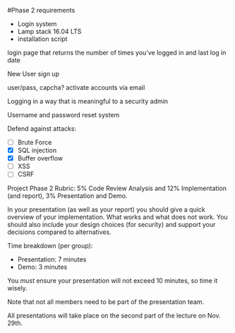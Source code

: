 #Phase 2 requirements

 - Login system
 - Lamp stack 16.04 LTS
 - installation script

login page that returns the number of times you've logged in and last log in date

New User sign up

user/pass, capcha? activate accounts via email

Logging in a way that is meaningful to a security admin

Username and password reset system

Defend against attacks:
- [ ] Brute Force
- [X] SQL injection
- [X] Buffer overflow
- [ ] XSS
- [ ] CSRF

Project Phase 2 Rubric: 5% Code Review Analysis and 12% Implementation (and report), 3% Presentation and Demo.

In your presentation (as well as your report) you should give a quick overview of your implementation. What works and what does not work. You should also include your design choices (for security) and support your decisions compared to alternatives. 

Time breakdown (per group):
 - Presentation: 7 minutes
 - Demo: 3 minutes

You *must* ensure your presentation will not exceed 10 minutes, so time it wisely.

Note that not all members need to be part of the presentation team. 

All presentations will take place on the second part of the lecture on Nov. 29th.
